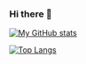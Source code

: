 ### Hi there 👋


[![My GitHub stats](https://github-readme-stats.vercel.app/api?username=kitarikes&theme=vue-dark&show_icons=true&count_private=true)](https://github.com/kitarikes/github-readme-stats)

[![Top Langs](https://github-readme-stats.vercel.app/api/top-langs/?username=kitarikes&theme=vue-dark&show_icons=true&layout=compact&count_private=true&hide=JupyterNotebook)](https://github.com/kitarikes/github-readme-stats)

<!--
**kitarikes/kitarikes** is a ✨ _special_ ✨ repository because its `README.md` (this file) appears on your GitHub profile.

Here are some ideas to get you started:

- 🔭 I’m currently working on ...
- 🌱 I’m currently learning ...
- 👯 I’m looking to collaborate on ...
- 🤔 I’m looking for help with ...
- 💬 Ask me about ...
- 📫 How to reach me: ...
- 😄 Pronouns: ...
- ⚡ Fun fact: ...
-->
